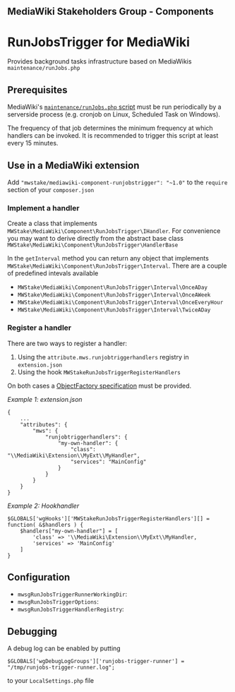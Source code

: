 ## MediaWiki Stakeholders Group - Components
# RunJobsTrigger for MediaWiki

Provides background tasks infrastructure based on MediaWikis `maintenance/runJobs.php`

## Prerequisites

MediaWiki's [`maintenance/runJobs.php` script](ttps://www.mediawiki.org/wiki/Manual:RunJobs.php) must be run periodically by a serverside process (e.g. cronjob on Linux, Scheduled Task on Windows).

The frequency of that job determines the minimum frequency at which handlers can be invoked. It is recommended to trigger this script at least every 15 minutes.

## Use in a MediaWiki extension

Add `"mwstake/mediawiki-component-runjobstrigger": "~1.0"` to the `require` section of your `composer.json`

### Implement a handler

Create a class that implements `MWStake\MediaWiki\Component\RunJobsTrigger\IHandler`. For convenience you may want to derive directly from the abstract base class `MWStake\MediaWiki\Component\RunJobsTrigger\HandlerBase`

In the `getInterval` method you can return any object that implements `MWStake\MediaWiki\Component\RunJobsTrigger\Interval`. There are a couple of predefined intevals available
- `MWStake\MediaWiki\Component\RunJobsTrigger\Interval\OnceADay`
- `MWStake\MediaWiki\Component\RunJobsTrigger\Interval\OnceAWeek`
- `MWStake\MediaWiki\Component\RunJobsTrigger\Interval\OnceEveryHour`
- `MWStake\MediaWiki\Component\RunJobsTrigger\Interval\TwiceADay`

### Register a handler

There are two ways to register a handler:
1. Using the `attribute.mws.runjobtriggerhandlers` registry in `extension.json`
2. Using the hook `MWStakeRunJobsTriggerRegisterHandlers`

On both cases a [ObjectFactory specification](https://www.mediawiki.org/wiki/ObjectFactory) must be provided.

*Example 1: extension.json*

    {
        ...
        "attributes": {
            "mws": {
                "runjobtriggerhandlers": {
                    "my-own-handler": {
                        "class": "\\MediaWiki\Extension\\MyExt\\MyHandler",
                        "services": "MainConfig"
                    }
                }
            }
        }
    }

*Example 2: Hookhandler*

    $GLOBALS['wgHooks']['MWStakeRunJobsTriggerRegisterHandlers'][] = function( &$handlers ) {
        $handlers["my-own-handler"] = [
            'class' => '\\MediaWiki\Extension\\MyExt\\MyHandler,
            'services' => 'MainConfig'
        ]
    }

## Configuration
- `mwsgRunJobsTriggerRunnerWorkingDir`: 
- `mwsgRunJobsTriggerOptions`: 
- `mwsgRunJobsTriggerHandlerRegistry`: 

## Debugging
A debug log can be enabled by putting

    $GLOBALS['wgDebugLogGroups']['runjobs-trigger-runner'] = "/tmp/runjobs-trigger-runner.log";

to your `LocalSettings.php` file
